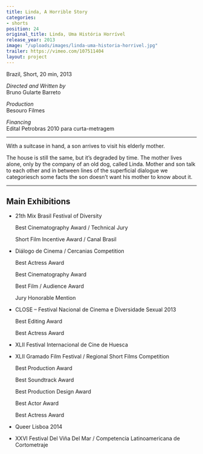 ```yaml
---
title: Linda, A Horrible Story
categories:
- shorts
position: 24
original_title: Linda, Uma História Horrível
release_year: 2013
image: "/uploads/images/linda-uma-historia-horrivel.jpg"
trailer: https://vimeo.com/107511404
layout: project
---
```


Brazil, Short, 20 min, 2013

_Directed and Written by_  
Bruno Gularte Barreto

_Production_  
Besouro Filmes

_Financing_  
Edital Petrobras 2010 para curta-metragem

---

With a suitcase in hand, a son arrives to visit his elderly mother.

The house is still the same, but it’s degraded by time. The mother lives alone, only by the company of an old dog, called Linda. Mother and son talk to each other and in between lines of the superficial dialogue we categoriesch some facts the son doesn’t want his mother to know about it.

---

## Main Exhibitions

- 21th Mix Brasil Festival of Diversity

  Best Cinematography Award / Technical Jury

  Short Film Incentive Award / Canal Brasil

- Diálogo de Cinema / Cercanias Competition

  Best Actress Award

  Best Cinematography Award

  Best Film / Audience Award

  Jury Honorable Mention

- CLOSE – Festival Nacional de Cinema e Diversidade Sexual 2013

  Best Editing Award

  Best Actress Award

- XLII Festival Internacional de Cine de Huesca
- XLII Gramado Film Festival / Regional Short Films Competition

  Best Production Award

  Best Soundtrack Award

  Best Production Design Award

  Best Actor Award

  Best Actress Award

- Queer Lisboa 2014
- XXVI Festival Del Viña Del Mar / Competencia Latinoamericana de Cortometraje
